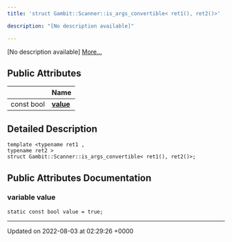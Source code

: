 ```yaml
---
title: 'struct Gambit::Scanner::is_args_convertible< ret1(), ret2()>'

description: "[No description available]"

---
```









[No description available] [More...](#detailed-description)

## Public Attributes

|                | Name           |
| -------------- | -------------- |
| const bool | **[value](/documentation/code/colliderbit_development/classes/structgambit_1_1scanner_1_1is__args__convertible_3_01ret1_07_08_00_01ret2_07_08_4/#variable-value)**  |

## Detailed Description

```
template <typename ret1 ,
typename ret2 >
struct Gambit::Scanner::is_args_convertible< ret1(), ret2()>;
```

## Public Attributes Documentation

### variable value

```
static const bool value = true;
```


-------------------------------

Updated on 2022-08-03 at 02:29:26 +0000